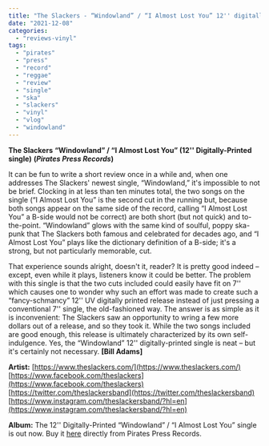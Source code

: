```yaml
---
title: "The Slackers - “Windowland” / “I Almost Lost You” 12'' digitally-printed single"
date: "2021-12-08"
categories: 
  - "reviews-vinyl"
tags: 
  - "pirates"
  - "press"
  - "record"
  - "reggae"
  - "review"
  - "single"
  - "ska"
  - "slackers"
  - "vinyl"
  - "vlog"
  - "windowland"
---
```


**The Slackers** **“Windowland” / “I Almost Lost You” (12'' Digitally-Printed single)** **(_Pirates Press Records_)**

It can be fun to write a short review once in a while and, when one addresses The Slackers' newest single, “Windowland,” it's impossible to not be brief. Clocking in at less than ten minutes total, the two songs on the single (“I Almost Lost You” is the second cut in the running but, because both songs appear on the same side of the record, calling “I Almost Lost You” a B-side would not be correct) are both short (but not quick) and to-the-point. “Windowland” glows with the same kind of soulful, poppy ska-punk that The Slackers both famous and celebrated for decades ago, and “I Almost Lost You” plays like the dictionary definition of a B-side; it's a strong, but not particularly memorable, cut.

That experience sounds alright, doesn't it, reader? It is pretty good indeed – except, even while it plays, listeners know it could be better. The problem with this single is that the two cuts included could easily have fit on 7'' which causes one to wonder why such an effort was made to create such a “fancy-schmancy” 12'' UV digitally printed release instead of just pressing a conventional 7'' single, the old-fashioned way. The answer is as simple as it is inconvenient: The Slackers saw an opportunity to wring a few more dollars out of a release, and so they took it. While the two songs included are good enough, this release is ultimately characterized by its own self-indulgence. Yes, the “Windowland” 12'' digitally-printed single is neat – but it's certainly not necessary. **\[Bill Adams\]**

**Artist:** [https://www.theslackers.com/](https://www.theslackers.com/) [https://www.facebook.com/theslackers](https://www.facebook.com/theslackers) [https://twitter.com/theslackersband](https://twitter.com/theslackersband) [https://www.instagram.com/theslackersband/?hl=en](https://www.instagram.com/theslackersband/?hl=en)

**Album:** The 12'' Digitally-Printed “Windowland” / “I Almost Lost You” single is out now. Buy it [here](https://shop.piratespressrecords.com/products/the-slackers-windowland-i-almost-lost-you) directly from Pirates Press Records.
